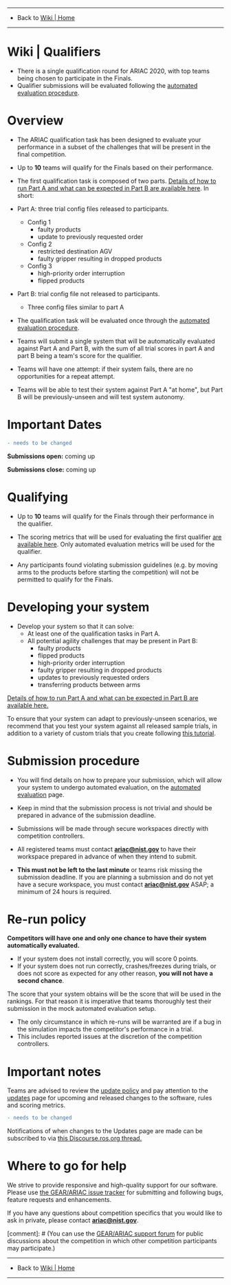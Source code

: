 -------------------------------------------------
- Back to [Wiki | Home](../README.md)
-------------------------------------------------
# Wiki | Qualifiers
- There is a single qualification round for ARIAC 2020, with top teams being chosen to participate in the Finals.
- Qualifier submissions will be evaluated following the [automated evaluation procedure](automated_evaluation.md).

# Overview

* The ARIAC qualification task has been designed to evaluate your performance in a subset of the challenges that will be present in the final competition.
* Up to **10** teams will qualify for the Finals based on their performance.

* The first qualification task is composed of two parts.
[Details of how to run Part A and what can be expected in Part B are available here](qualifer_scenarios.md).
In short:

* Part A: three trial config files released to participants.
    * Config 1
        * faulty products
        * update to previously requested order
    * Config 2
        * restricted destination AGV
        * faulty gripper resulting in dropped products
    * Config 3
        * high-priority order interruption
        * flipped products
* Part B: trial config file not released to participants.
    * Three config files similar to part A

* The qualification task will be evaluated once through the [automated evaluation procedure](automated_evaluation.md).
* Teams will submit a single system that will be automatically evaluated against Part A and Part B, with the sum of all trial scores in part A and part B being a team's score for the qualifier.
* Teams will have one attempt: if their system fails, there are no opportunities for a repeat attempt.
* Teams will be able to test their system against Part A "at home", but Part B will be previously-unseen and will test system autonomy.

# Important Dates
```diff
- needs to be changed
```
**Submissions open:** coming up

**Submissions close:** coming up

# Qualifying

* Up to **10** teams will qualify for the Finals through their performance in the qualifier. 
* The scoring metrics that will be used for evaluating the first qualifier [are available here](scoring.md).
Only automated evaluation metrics will be used for the qualifier.

* Any participants found violating submission guidelines (e.g. by moving arms to the products before starting the competition) will not be permitted to qualify for the Finals.

# Developing your system

* Develop your system so that it can solve:
   * At least one of the qualification tasks in Part A.
   * All potential agility challenges that may be present in Part B:
      * faulty products
      * flipped products
      * high-priority order interruption
      * faulty gripper resulting in dropped products
      * updates to previously requested orders
      * transferring products between arms

[Details of how to run Part A and what can be expected in Part B are available here.](qualifer_scenarios.md)

To ensure that your system can adapt to previously-unseen scenarios, we recommend that you test your system against all released sample trials, in addition to a variety of custom trials that you create following [this tutorial](configuration_spec.md).

# Submission procedure

* You will find details on how to prepare your submission, which will allow your system to undergo automated evaluation, on the [automated evaluation](automated_evaluation.md) page.
* Keep in mind that the submission process is not trivial and should be prepared in advance of the submission deadline.

* Submissions will be made through secure workspaces directly with competition controllers.
* All registered teams must contact **ariac@nist.gov** to have their workspace prepared in advance of when they intend to submit.
* **This must not be left to the last minute** or teams risk missing the submission deadline.
If you are planning a submission and do not yet have a secure workspace, you must contact **ariac@nist.gov** ASAP; a minimum of 24 hours is required.

# Re-run policy

**Competitors will have one and only one chance to have their system automatically evaluated.**
* If your system does not install correctly, you will score 0 points.
* If your system does not run correctly, crashes/freezes during trials, or does not score as expected for any other reason, **you will not have a second chance**.

The score that your system obtains will be the score that will be used in the rankings.
For that reason it is imperative that teams thoroughly test their submission in the mock automated evaluation setup.

* The only circumstance in which re-runs will be warranted are if a bug in the simulation impacts the competitor's performance in a trial.
* This includes reported issues at the discretion of the competition controllers.

# Important notes
Teams are advised to review the [update policy](update_policy.md) and pay attention to the [updates](updates.md) page for upcoming and released changes to the software, rules and scoring metrics.
```diff
- needs to be changed
```
Notifications of when changes to the Updates page are made can be subscribed to via [this Discourse.ros.org thread.](https://discourse.ros.org/t/ariac-code-release-updates/4009/18)

# Where to go for help
We strive to provide responsive and high-quality support for our software.
Please use [the GEAR/ARIAC issue tracker](https://bitbucket.org/osrf/ariac/issues?status=new&status=open) for submitting and following bugs, feature requests and enhancements.

If you have any questions about competition specifics that you would like to ask in private, please contact **ariac@nist.gov**.

[comment]: # (You can use the [GEAR/ARIAC support forum](https://discourse.ros.org/c/ariac-users) for public discussions about the competition in which other competition participants may participate.)

-------------------------------------------------
- Back to [Wiki | Home](../README.md)
-------------------------------------------------
